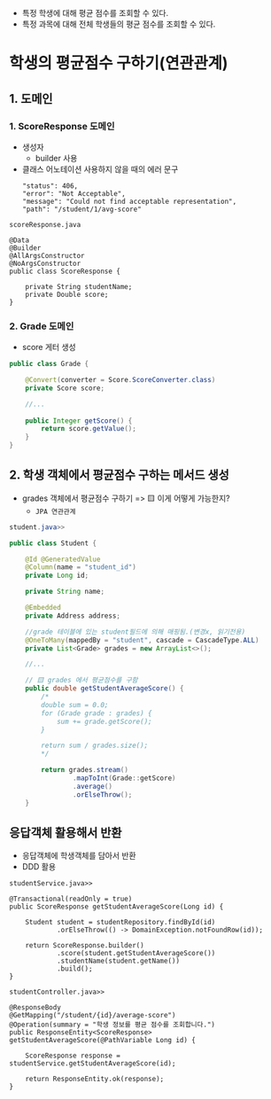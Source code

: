 - 특정 학생에 대해 평균 점수를 조회할 수 있다.
- 특정 과목에 대해 전체 학생들의 평균 점수를 조회할 수 있다.

# 학생의 평균점수 구하기(연관관계)

## 1. 도메인
### 1. ScoreResponse 도메인
- 생성자
    - builder 사용
- 클래스 어노테이션 사용하지 않을 때의 에러 문구
    ```
    "status": 406,
    "error": "Not Acceptable",
    "message": "Could not find acceptable representation",
    "path": "/student/1/avg-score"
    ```
```
scoreResponse.java

@Data
@Builder
@AllArgsConstructor
@NoArgsConstructor
public class ScoreResponse {

    private String studentName;
    private Double score;
}
```

### 2. Grade 도메인
- score 게터 생성
```java
public class Grade {

    @Convert(converter = Score.ScoreConverter.class)
    private Score score;

    //...
    
    public Integer getScore() {
        return score.getValue();
    }
}
```

## 2. 학생 객체에서 평균점수 구하는 메서드 생성
- grades 객체에서 평균점수 구하기 => 🟨 이게 어떻게 가능한지?
    - `JPA 연관관계`
```java
student.java>>

public class Student {

    @Id @GeneratedValue
    @Column(name = "student_id")
    private Long id;

    private String name;

    @Embedded
    private Address address;

    //grade 테이블에 있는 student필드에 의해 매핑됨.(변경x, 읽기전용)
    @OneToMany(mappedBy = "student", cascade = CascadeType.ALL)
    private List<Grade> grades = new ArrayList<>();

    //...

    // 🟨 grades 에서 평균점수를 구함
    public double getStudentAverageScore() {
        /*
        double sum = 0.0;
        for (Grade grade : grades) {
            sum += grade.getScore();
        }

        return sum / grades.size();
        */

        return grades.stream()
                .mapToInt(Grade::getScore)
                .average()
                .orElseThrow();
    }
```
## 응답객체 활용해서 반환
- 응답객체에 학생객체를 담아서 반환
- DDD 활용
```
studentService.java>>

@Transactional(readOnly = true)
public ScoreResponse getStudentAverageScore(Long id) {
    
    Student student = studentRepository.findById(id)
            .orElseThrow(() -> DomainException.notFoundRow(id));

    return ScoreResponse.builder()
            .score(student.getStudentAverageScore())
            .studentName(student.getName())
            .build();
}
```
```
studentController.java>>

@ResponseBody
@GetMapping("/student/{id}/average-score")
@Operation(summary = "학생 정보를 평균 점수를 조회합니다.")
public ResponseEntity<ScoreResponse> getStudentAverageScore(@PathVariable Long id) {

    ScoreResponse response = studentService.getStudentAverageScore(id);

    return ResponseEntity.ok(response);
}
```